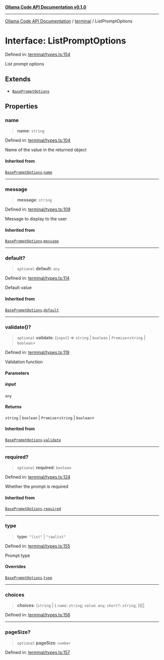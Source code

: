 [**Ollama Code API Documentation v0.1.0**](../../README.md)

***

[Ollama Code API Documentation](../../modules.md) / [terminal](../README.md) / ListPromptOptions

# Interface: ListPromptOptions

Defined in: [terminal/types.ts:154](https://github.com/erichchampion/ollama-code/blob/faff9979b25460f33a7dca555e6939125be92809/ollama-code/src/terminal/types.ts#L154)

List prompt options

## Extends

- [`BasePromptOptions`](BasePromptOptions.md)

## Properties

### name

> **name**: `string`

Defined in: [terminal/types.ts:104](https://github.com/erichchampion/ollama-code/blob/faff9979b25460f33a7dca555e6939125be92809/ollama-code/src/terminal/types.ts#L104)

Name of the value in the returned object

#### Inherited from

[`BasePromptOptions`](BasePromptOptions.md).[`name`](BasePromptOptions.md#name)

***

### message

> **message**: `string`

Defined in: [terminal/types.ts:109](https://github.com/erichchampion/ollama-code/blob/faff9979b25460f33a7dca555e6939125be92809/ollama-code/src/terminal/types.ts#L109)

Message to display to the user

#### Inherited from

[`BasePromptOptions`](BasePromptOptions.md).[`message`](BasePromptOptions.md#message)

***

### default?

> `optional` **default**: `any`

Defined in: [terminal/types.ts:114](https://github.com/erichchampion/ollama-code/blob/faff9979b25460f33a7dca555e6939125be92809/ollama-code/src/terminal/types.ts#L114)

Default value

#### Inherited from

[`BasePromptOptions`](BasePromptOptions.md).[`default`](BasePromptOptions.md#default)

***

### validate()?

> `optional` **validate**: (`input`) => `string` \| `boolean` \| `Promise`\<`string` \| `boolean`\>

Defined in: [terminal/types.ts:119](https://github.com/erichchampion/ollama-code/blob/faff9979b25460f33a7dca555e6939125be92809/ollama-code/src/terminal/types.ts#L119)

Validation function

#### Parameters

##### input

`any`

#### Returns

`string` \| `boolean` \| `Promise`\<`string` \| `boolean`\>

#### Inherited from

[`BasePromptOptions`](BasePromptOptions.md).[`validate`](BasePromptOptions.md#validate)

***

### required?

> `optional` **required**: `boolean`

Defined in: [terminal/types.ts:124](https://github.com/erichchampion/ollama-code/blob/faff9979b25460f33a7dca555e6939125be92809/ollama-code/src/terminal/types.ts#L124)

Whether the prompt is required

#### Inherited from

[`BasePromptOptions`](BasePromptOptions.md).[`required`](BasePromptOptions.md#required)

***

### type

> **type**: `"list"` \| `"rawlist"`

Defined in: [terminal/types.ts:155](https://github.com/erichchampion/ollama-code/blob/faff9979b25460f33a7dca555e6939125be92809/ollama-code/src/terminal/types.ts#L155)

Prompt type

#### Overrides

[`BasePromptOptions`](BasePromptOptions.md).[`type`](BasePromptOptions.md#type)

***

### choices

> **choices**: (`string` \| \{ `name`: `string`; `value`: `any`; `short?`: `string`; \})[]

Defined in: [terminal/types.ts:156](https://github.com/erichchampion/ollama-code/blob/faff9979b25460f33a7dca555e6939125be92809/ollama-code/src/terminal/types.ts#L156)

***

### pageSize?

> `optional` **pageSize**: `number`

Defined in: [terminal/types.ts:157](https://github.com/erichchampion/ollama-code/blob/faff9979b25460f33a7dca555e6939125be92809/ollama-code/src/terminal/types.ts#L157)
